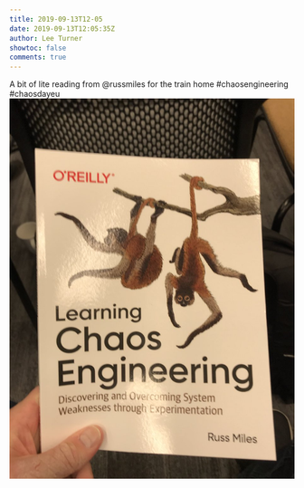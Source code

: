 ```yaml
---
title: 2019-09-13T12-05
date: 2019-09-13T12:05:35Z
author: Lee Turner
showtoc: false
comments: true
---
```


A bit of lite reading from @russmiles for the train home #chaosengineering #chaosdayeu ![](/img/x//1172481449955647490-EEV9qR_XoAE1HKK.jpg)

